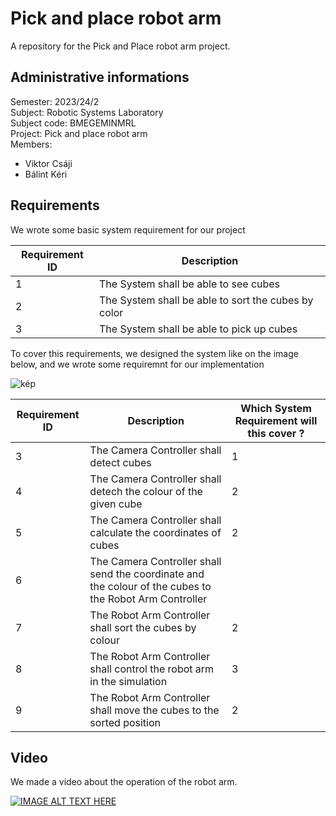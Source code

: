 # Pick and place robot arm

A repository for the Pick and Place robot arm project.

##  Administrative informations

Semester: 2023/24/2\
Subject: Robotic Systems Laboratory \
Subject code: BMEGEMINMRL\
Project: Pick and place robot arm\
Members: 
- Viktor Csáji
- Bálint Kéri

## Requirements

We wrote some basic system requirement for our project

| Requirement ID          | Description |
| ----------- | ----------- |
| 1           | The System shall be able to see cubes |
| 2           | The System shall be able to sort the cubes by color        |
| 3           | The System shall be able to pick up cubes        |


To cover this requirements, we designed the system like on the image below, and we wrote some requiremnt for our implementation

![kép](https://github.com/balintkeri/ros2024/assets/52506432/3d7f6460-bd0f-40b3-bc73-f12e7ce1f0d5)


| Requirement ID          | Description | Which System Requirement will this cover ? |
| ----------- | ----------- | -------------|
| 3           | The Camera Controller shall detect cubes | 1 |
| 4           | The Camera Controller shall detech the colour of the given cube |  2  |
| 5           | The Camera Controller shall calculate the coordinates of cubes|   2    |
| 6           | The Camera Controller shall send the coordinate and the colour of the cubes to the Robot Arm Controller |      |
| 7           | The Robot Arm Controller shall sort the cubes by colour  |   2    |
| 8           | The Robot Arm Controller shall control the robot arm in the simulation  |   3    |
| 9           | The Robot Arm Controller shall move the cubes to the sorted position  |   2    |

## Video

We made a video about the operation of the robot arm.

[![IMAGE ALT TEXT HERE](https://img.youtube.com/vi/l6i5513F12M/0.jpg)](https://www.youtube.com/watch?v=l6i5513F12M)

